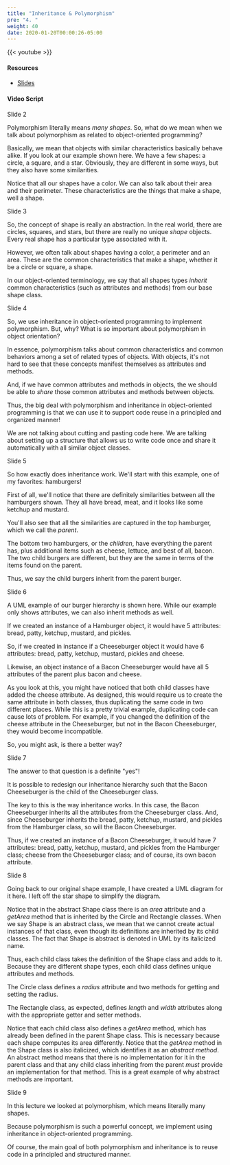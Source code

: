 ```yaml
---
title: "Inheritance & Polymorphism"
pre: "4. "
weight: 40
date: 2020-01-20T00:00:26-05:00
---
```


{{< youtube  >}}

#### Resources

* [Slides](/3-cc310/02-review-oop/04-inheritance-polymorphism-slides.pptx)

#### Video Script

Slide 2

Polymorphism literally means _many shapes_. So, what do we mean when we talk about polymorphism as related to object-oriented programming?

Basically, we mean that objects with similar characteristics basically behave alike. If you look at our example shown here. We have a few shapes: a circle, a square, and a star. Obviously, they are different in some ways, but they also have some similarities.

Notice that all our shapes have a color. We can also talk about their area and their perimeter. These characteristics are the things that make a shape, well a shape.

Slide 3

So, the concept of shape is really an abstraction. In the real world, there are circles, squares, and stars, but there are really no unique _shape_ objects. Every real shape has a particular type associated with it.

However, we often talk about shapes having a color, a perimeter and an area. These are the common characteristics that make a shape, whether it be a circle or square, a shape.

In our object-oriented terminology, we say that all shapes types _inherit_ common characteristics (such as attributes and methods) from our base shape class.

Slide 4

So, we use inheritance in object-oriented programming to implement polymorphism. But, why? What is so important about polymorphism in object orientation?

In essence, polymorphism talks about common characteristics and common behaviors among a set of related types of objects. With objects, it's not hard to see that these concepts manifest themselves as attributes and methods.

And, if we have common attributes and methods in objects, the we should be able to _share_ those common attributes and methods between objects.

Thus, the big deal with polymorphism and inheritance in object-oriented programming is that we can use it to support code reuse in a principled and organized manner!

We are not talking about cutting and pasting code here. We are talking about setting up a structure that allows us to write code once and share it automatically with all similar object classes.

Slide 5

So how exactly does inheritance work. We'll start with this example, one of my favorites: hamburgers!

First of all, we'll notice that there are definitely similarities between all the hamburgers shown. They all have bread, meat, and it looks like some ketchup and mustard.

You'll also see that all the similarities are captured in the top hamburger, which we call the _parent_.

The bottom two hamburgers, or the _children_, have everything the parent has, plus additional items such as cheese, lettuce, and best of all, bacon.  The two child burgers are different, but they are the same in terms of the items found on the parent.

Thus, we say the child burgers inherit from the parent burger.

Slide 6

A UML example of our burger hierarchy is shown here. While our example only shows attributes, we can also inherit methods as well.

If we created an instance of a Hamburger object, it would have 5 attributes: bread, patty, ketchup, mustard, and pickles.

So, if we created in instance if a Cheeseburger object it would have 6 attributes: bread, patty, ketchup, mustard, pickles and cheese.

Likewise, an object instance of a Bacon Cheeseburger would have all 5 attributes of the parent plus bacon and cheese.

As you look at this, you might have noticed that both child classes have added the cheese attribute. As designed, this would require us to create the same attribute in both classes, thus duplicating the same code in two different places. While this is a pretty trivial example, duplicating code can cause lots of problem. For example, if you changed the definition of the cheese attribute in the Cheeseburger, but not in the Bacon Cheeseburger, they would become incompatible.

So, you might ask, is there a better way?

Slide 7

The answer to that question is a definite "yes"!

It is possible to redesign our inheritance hierarchy such that the Bacon Cheeseburger is the child of the Cheeseburger class.

The key to this is the way inheritance works.  In this case, the Bacon Cheeseburger inherits all the attributes from the Cheeseburger class. And, since Cheeseburger inherits the bread, patty, ketchup, mustard, and pickles from the Hamburger class, so will the Bacon Cheeseburger.

Thus, if we created an instance of a Bacon Cheeseburger, it would have 7 attributes: bread, patty, ketchup, mustard, and pickles from the Hamburger class; cheese from the Cheeseburger class; and of course, its own bacon attribute.

Slide 8

Going back to our original shape example, I have created a UML diagram for it here. I left off the star shape to simplify the diagram.

Notice that in the abstract Shape class there is an _area_ attribute and a _getArea_ method that is inherited by the Circle and Rectangle classes. When we say Shape is an abstract class, we mean that we cannot create actual instances of that class, even though its definitions are inherited by its child classes. The fact that Shape is abstract is denoted in UML by its italicized name.

Thus, each child class takes the definition of the Shape class and adds to it. Because they are different shape types, each child class defines unique attributes and methods.

The Circle class defines a _radius_ attribute and two methods for getting and setting the radius.

The Rectangle class, as expected, defines _length_ and _width_ attributes along with the appropriate getter and setter methods.

Notice that each child class also defines a _getArea_ method, which has already been defined in the parent Shape class. This is necessary because each shape computes its area differently. Notice that the _getArea_ method in the Shape class is also italicized, which identifies it as an _abstract method_. An abstract method means that there is no implementation for it in the parent class and that any child class inheriting from the parent _must_ provide an implementation for that method. This is a great example of why abstract methods are important.

Slide 9

In this lecture we looked at polymorphism, which means literally many shapes.

Because polymorphism is such a powerful concept, we implement using inheritance in object-oriented programming.

Of course, the main goal of both polymorphism and inheritance is to reuse code in a principled and structured manner.
